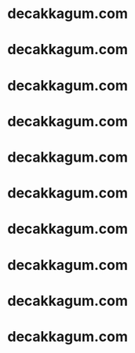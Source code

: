 # decakkagum.com
# decakkagum.com
# decakkagum.com
# decakkagum.com
# decakkagum.com
# decakkagum.com
# decakkagum.com
# decakkagum.com
# decakkagum.com
# decakkagum.com
